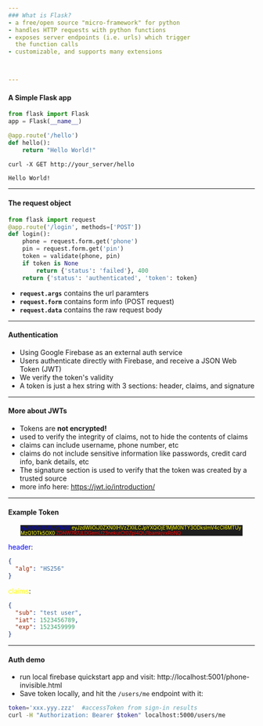 ```yaml
---
### What is Flask?
- a free/open source "micro-framework" for python
- handles HTTP requests with python functions
- exposes server endpoints (i.e. urls) which trigger
  the function calls
- customizable, and supports many extensions



---
```

#### A Simple Flask app
```python
from flask import Flask
app = Flask(__name__)

@app.route('/hello')
def hello():
    return "Hello World!"
```

`curl -X GET http://your_server/hello`

```html
Hello World!
```



---
#### The request object
```python
from flask import request
@app.route('/login', methods=['POST'])
def login():
    phone = request.form.get('phone')
    pin = request.form.get('pin')
    token = validate(phone, pin)
    if token is None
        return {'status': 'failed'}, 400
    return {'status': 'authenticated', 'token': token}
```
- **`request.args`** contains the url paramters
- **`request.form`** contains form info (POST request)
- **`request.data`** contains the raw request body



---
#### Authentication
- Using Google Firebase as an external auth service
- Users authenticate directly with Firebase, and receive a JSON Web Token (JWT)
- We verify the token's validity
- A token is just a hex string with 3 sections: header, claims, and signature



---
#### More about JWTs
- Tokens are **not encrypted!**
- used to verify the integrity of claims, not to hide the contents of claims
- claims can include username, phone number, etc
- claims do not include sensitive information like passwords, credit card info, bank details, etc
- The signature section is used to verify that the token was created by a trusted source
- more info here: https://jwt.io/introduction/



---
#### Example Token
<div style="word-wrap: break-word; background: #1E1E1E; margin: auto; font-size: 70%; width: 90%"><span style="color: blue">eyJhbGciOiJIUzI1NiJ9</span>.<span style="color: yellow">eyJzdWIiOiJ0ZXN0IHVzZXIiLCJpYXQiOjE1MjM0NTY3ODksImV4cCI6MTUyMzQ1OTk5OX0</span>.<span style="color: red">ZDNW7R7JLDGemU23nekutCt0Zpl4QtJ1bamkjvxRoNQ</span></div>

<span style="color: blue">header</span>:
```json
{
  "alg": "HS256"
}
```
<span style="color: yellow">claims</span>:
```json
{
  "sub": "test user",
  "iat": 1523456789,
  "exp": 1523459999
}
```



---
#### Auth demo
- run local firebase quickstart app and visit: http://localhost:5001/phone-invisible.html
- Save token locally, and hit the `/users/me` endpoint with it:
```bash
token='xxx.yyy.zzz'  #accessToken from sign-in results
curl -H "Authorization: Bearer $token" localhost:5000/users/me
```